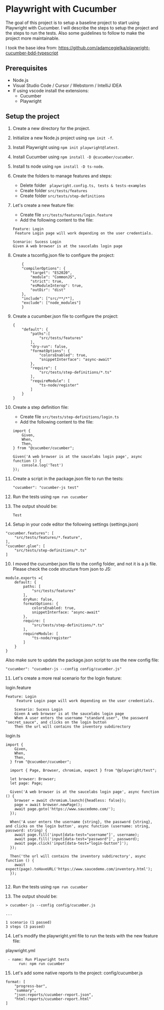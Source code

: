 
# Playwright with Cucumber
The goal of this project is to setup a baseline project to start using Playwright with Cucumber. I will describe the steps to setup the project and the steps to run the tests. Also some guidelines to follow to make the project more maintainable.

I took the base idea from: https://github.com/adamcegielka/playwright-cucumber-bdd-typescript

## Prerequisites
- Node.js
- Visual Studio Code / Cursor / Webstorm / IntelliJ IDEA
- If using vscode install the extensions:
    - Cucumber
    - Playwright

## Setup the project

1. Create a new directory for the project.
2. Initialize a new Node.js project using ```npm init -f```.
3. Install Playwright using ```npm init playwright@latest```.
4. Install Cucumber using ```npm install -D @cucumber/cucumber```.
5. Install ts node using ```npm install -D ts-node```.
6. Create the folders to manage features and steps: 
    - Delete folder ``` playwright.config.ts, tests & tests-examples```
    - Create folder ```src/tests/features```
    - Create folder ```src/tests/step-definitions```
6. Let's create a new feature file:
    - Create file ```src/tests/features/login.feature```
    - Add the following content to the file:
    ```
    Feature: Login
     Feature Login page will work depending on the user credentials.

    Scenario: Sucess Login
    Given A web browser is at the saucelabs login page
    ```
7. Create a tsconfig.json file to configure the project:
    ```
        {
        "compilerOptions": {
            "target": "ES2020",
            "module": "CommonJS",
            "strict": true,
            "esModuleInterop": true,
            "outDir": "dist"
        },
        "include": ["src/**/*"],
        "exclude": ["node_modules"]
        }
    ```
8. Create a cucumber.json file to configure the project:
    ```
    {
        "default": {
            "paths":[
                "src/tests/features"
            ], 
            "dry-run": false,
            "formatOptions": {
                "colorsEnabled": true,
                "snippetInterface": "async-await"
            },
            "require": [
                "src/tests/step-definitions/*.ts"
            ],
            "requireModule": [
                "ts-node/register"
            ]
        }
    }

9. Create a step definition file:
    - Create file ```src/tests/step-definitions/login.ts```
    - Add the following content to the file:
    ```
    import {
        Given,
        When,
        Then,
    } from "@cucumber/cucumber";

    Given('A web browser is at the saucelabs login page', async function () {
        console.log('Test')
    });
    ```
9. Create a script in the package.json file to run the tests:
    ```
    "cucumber": "cucumber-js test"
    ```

10. Run the tests using ```npm run cucumber```

11. The output should be:
    ```
    Test
    ``` 

12. Setup in your code editor the following settings (settings.json)
```
"cucumber.features": [
    "src/tests/features/*.feature",
],
"cucumber.glue": [
    "src/tests/step-definitions/*.ts"
]
```

10. I moved the cucumber.json file to the config folder, and not it is a js file.
Please check the code structure from json to JS: 
```
module.exports ={
    default: {
        paths: [
            "src/tests/features"
        ], 
        dryRun: false,
        formatOptions: {
            colorsEnabled: true,
            snippetInterface: "async-await"
        },
        require: [
            "src/tests/step-definitions/*.ts"
        ],
        requireModule: [
            "ts-node/register"
        ]
    }
}

```

Also make sure to update the package.json script to use the new config file:
```
"cucumber": "cucumber-js --config config/cucumber.js"
```

11. Let's create a more real scenario for the login feature: 

login.feature
```
Feature: Login
     Feature Login page will work depending on the user credentials.

    Scenario: Sucess Login
    Given A web browser is at the saucelabs login page
    When A user enters the username "standard_user", the password "secret_sauce", and clicks on the login button
    Then the url will contains the inventory subdirectory
```

login.ts
```
import {
    Given,
    When,
    Then,
  } from "@cucumber/cucumber";

  import { Page, Browser, chromium, expect } from "@playwright/test";

  let browser: Browser;
  let page: Page;

  Given('A web browser is at the saucelabs login page', async function () {
    browser = await chromium.launch({headless: false});
    page = await browser.newPage();
    await page.goto('https://www.saucedemo.com/');
  });

  When('A user enters the username {string}, the password {string}, and clicks on the login button', async function (username: string, password: string) {
    await page.fill('input[data-test="username"]', username);
    await page.fill('input[data-test="password"]', password);
    await page.click('input[data-test="login-button"]');
  }); 

  Then('the url will contains the inventory subdirectory', async function () {
    await expect(page).toHaveURL('https://www.saucedemo.com/inventory.html');
  });
 
```

12. Run the tests using ```npm run cucumber```

13. The output should be:
```
> cucumber-js --config config/cucumber.js

...

1 scenario (1 passed)
3 steps (3 passed)

```
14. Let's modify the playwright.yml file to run the tests with the new feature file:

playwright.yml
```
 - name: Run Playwright tests
      run: npm run cucumber
```

15. Let's add some native reports to the project:
config/cucumber.js
```
format: [
    "progress-bar",
    "summary",
    "json:reports/cucumber-report.json",
    "html:reports/cucumber-report.html"
]
